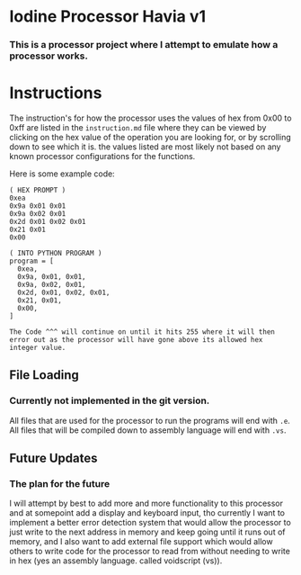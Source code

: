 # Iodine Processor Havia v1
### This is a processor project where I attempt to emulate how a processor works.


# Instructions
The instruction's for how the processor uses the values of hex from 0x00 to 0xff are listed in the `instruction.md` file where they can be viewed by clicking on the hex value of the operation you are looking for, or by scrolling down to see which it is. the values listed are most likely not based on any known processor configurations for the functions.

Here is some example code:
```
( HEX PROMPT )
0xea
0x9a 0x01 0x01
0x9a 0x02 0x01
0x2d 0x01 0x02 0x01
0x21 0x01
0x00

( INTO PYTHON PROGRAM )
program = [
  0xea,
  0x9a, 0x01, 0x01,
  0x9a, 0x02, 0x01,
  0x2d, 0x01, 0x02, 0x01,
  0x21, 0x01,
  0x00,
]

The Code ^^^ will continue on until it hits 255 where it will then error out as the processor will have gone above its allowed hex integer value.
```

## File Loading
### Currently not implemented in the git version.
All files that are used for the processor to run the programs will end with `.e`.
All files that will be compiled down to assembly language will end with `.vs`.

## Future Updates
### The plan for the future
I will attempt by best to add more and more functionality to this processor and at somepoint add a display and keyboard input, tho currently I want to implement a better error detection system that would allow the processor to just write to the next address in memory and keep going until it runs out of memory, and I also want to add external file support which would allow others to write code for the processor to read from without needing to write in hex (yes an assembly language. called voidscript (vs)).
